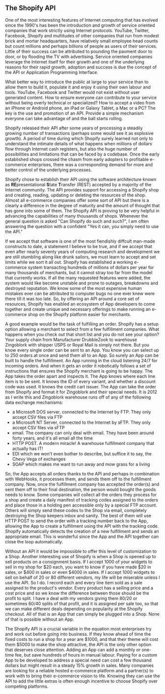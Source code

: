 ## The Shopify API ##

One of the most interesting features of Internet computing that has evolved since the 1990's has been the introduction and growth of service oriented companies that work strictly using Internet protocols. YouTube, Twitter, Facebook, Shopify and multitudes of other companies that run from modest brick and mortar headquarters, have relatively small employee head counts but count millions and perhaps billions of people as users of their services. Little of their success can be attributed to pounding the pavment door to door, or by flooding the TV with advertising. Service oriented companies leverage the Internet itself for their growth and one of the underlying reasons for their rapid growth, adoption and success is due the concept of the API or Application Programming Interface. 

What better way to introduce the public at large to your service than to allow them to build it, populate it and enjoy it using their own labour and tools. YouTube, Facebook and Twitter would not exist without user generated content. How to ensure everyone can contribute to your service without being overly technical or specialized? How to accept a video from an iPhone or Android phone, an iPad or Galaxy Tablet, a Mac or a PC? The key is the use and promotion of an API. Provide a simple mechanism everyone can take advantage of and the ball starts rolling.

Shopify released their API after some years of processing a steadily growing number of transactions (perhaps some would see it as explosive growth). A period of time during which Shopify surely learned not only to understand the intimate details of what happens when millions of dollars flow through Internet cash registers, but also the huge number of possibilities and limitations that can be faced by a codebase. Once the early established shops crossed the chasm from early adopters to profitable e-commerce enterprises, there was a corresponding demand for more and better control of the underlying processes. 

Shopify chose to establish their API using the software architecture known as **RE**presentational **S**tate **T**ransfer (REST) accepted by a majority of the Internet community. The API provides support for accessing a Shopify shop and creating, reading, updating or deleting the resources of the shop. Almost all e-commerce companies offer some sort of API but there is a clearly a difference in the degree of maturity and the amount of thought that has gone into some of them. The Shopify API is proving to be very helpful in advancing the capabilities of many thousands of shops. Whenever the general question is asked "Can Shopify do such and such?", I am often answering the question with a confident "Yes it can, you simply need to use the API."

If we accept that software is one of the most fiendishly diffcult man-made constructs to date, a statement I believe to be true, and if we accept that even after nearly seventy years of computing research and development we are still stumbling along like drunk sailors, we must learn to accept and set limits while we sort it all out. Shopify has established a working e-commerce system transacting hundreds of millions of dollars per year for many thousands of merchants, but it cannot stray too far from the model that currently works. If all the many requested features were added, the system would like become unstable and prone to outages, breakdowns and destroyed reputation. We know some of the most expensive human mistakes ever can be attributed to computer bugs no one ever knew were there till it was too late. So, by offering an API around a core set of resources, Shopify has enabled an ecosystem of App developers to come together and create unique and necessary offerings to make running an e-commerce shop on the Shopify platform easier for merchants. 

A good example would be the task of fulfilling an order. Shopify has a setup option allowing a merchant to select from a few fulfillment companies. What happens when you check out that short list and you do not see your option? Your supply chain from Manufacturer DrubbleZook to warehouse Zingoblork with shipper USPS or Royal Mail is simply not there. But you know every single order can be sent to an App. You know you can select up to 250 orders at once and send them all to an App. So surely an App can be built to handle the fulfillment. An App running in the cloud listening 24/7 for incoming orders. And when it gets an order it robotically follows a set of instructions that ensures the Shopify merchant is going to be happy. The App takes the order apart and inspects it. The App knows where each line item is to be sent. It knows the ID of every variant, and whether a discount code was used. It knows the credit cart issuer. The App can take the order from Shopify and format it for Zingoblork and their special needs. It is 2012 as I write this and Zingoblork warehouse runs off of any of the following data exchange mechanisms:

* a Microsoft DOS server, connected to the Internet by FTP. They only accept CSV files via FTP
* a Microsoft NT Server, connected to the Internet by sFTP. They only accept CSV files via sFTP
* email. The company can only deal with email. They have been around forty years, and it's all email all the time
* HTTP POST. A modern miracle! A warehouse fulfillment company that actually has IT!
* EDI which we won't even bother to describe, but suffice it to say, the Chevy Vega of exchanges
* SOAP which makes me want to run away and mow grass for a living

So, the App accepts all orders thanks to the API and perhaps in combination with WebHooks, it processes them, and sends them off to the fulfillment company. Now, once the fulfillment company has accepted the order(s) and sent them off to their final destination, the person would bought the goods needs to know. Some companies will collect all the orders they process for a shop and create a daily manifest of tracking codes assigned to the orders and place those in a holding pen accessible only by a special FTP account. Others will simply send these codes to the Shop via email, completely destroying the Shop keepers inbox and sanity. The best of them will use HTTP POST to send the order with a tracking number back to the App, allowing the App to create a fulfillment using the API with the tracking code. Shopify automatically detects the creation of a new fulfillment and sends an appropriate email. This is wonderful since the App and the API together can close the loop automatically. 

Without an API it would be impossible to offer this level of customization to a Shop. Another interesting use of Shopify is when a Shop is opened up to sell products on a consignment basis. If I accept 1000 of your widgets to sell in my shop for $20 each, you want to know if you have made $20 in sales, or $400 in sales or even $4000 in sales. If I accept 1000 widgets to sell on behalf of 20 or 80 different vendors, my life will be miserable unless I use the API. So I do. I record each and every line item sold as a sale assigned to the product's vendor. Every product has a selling price and a cost price and so we know the difference between those should be the profit to split. I have a deal with my vendors giving them 80/20 or sometimes 60/40 splits of that profit, and it is assigned per sale too, so that we can make different deals depending on popularity at the Shopify checkout. All of that is an App that can simply be plugged into a Shop. None of that is possible without an App. 

The Shopify API is a crucial variable in the equation most enterprises try and work out before going into business. If they know ahead of time the fixed costs to run a shop for a year are $1000, and that their theme will cost them $5000 to make the shop attractive, the API is the only other option that deserves close attention. Adding an App can add a monthly or one-time fee, but save hundreds of hours in manual labour. Paying for a custom App to be developed to address a special need can cost a few thousand dollars but might result in a steady 15% growth in sales. Many companies are looking for a reliable hosted e-commerce platform and a partner(s) to work with to bring their e-commerce vision to life. Knowing they can use the API to add the little extras is often enough incentive to choose Shopify over competing platforms. 